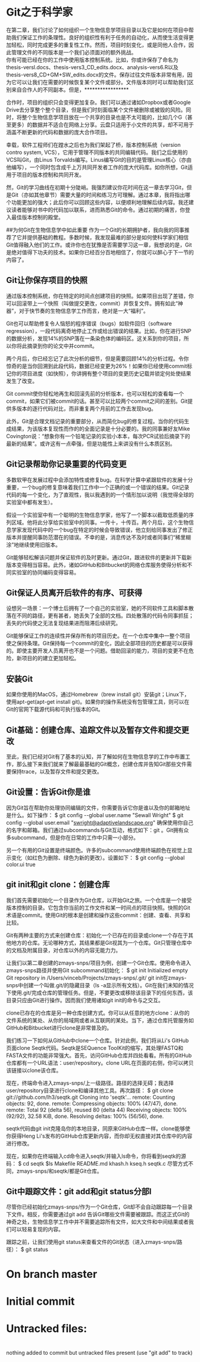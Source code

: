 # Git之于科学家




在第二章，我们讨论了如何组织一个生物信息学项目目录以及它是如何在项目中帮助我们保证工作的条理性。良好的组织性有利于任务的自动化，从而使生活变得更加轻松，同时完成更多的重复性工作。然而，项目时刻变化，或是同他人合作，因此管理文件的不同版本是一个我们必须面对的额外挑战。
<br>
你有可能已经在你的工作中使用版本控制系统。比如，你或许保存了命名为thesis-versl.docs、thesis-vers3_CD_edits.docx、analysis-vers6.R以及thesis-vers8_CD+GM+SW_edits.docx的文件。保存过往文件版本非常有用，因为它可以让我们在需要的时候恢复某个文件或部分。文件版本同时可以帮助我们区别来自合作人的不同副本。但是，*****************

合作时，项目的组织只会变得更加复杂。我们可以通过诸如Dropbox或者Google Drive去分享整个整个目录，但是我们时刻面临某个文件被删除或被毁的风险。同时，将整个生物信息学项目放在一个共享的目录也是不太可能的，比如几个G（甚至更多）的数据并不适合在网络上分享。云盘只适用于小文件的共享，却不可用于涵盖不断更新的代码和数据的庞大合作项目。

幸载，软件工程师们在蹚水之后也为我们架起了桥，版本控制系统（version contro system, VCS），它用于管理不同版本的共同编辑代码。我们之后使用的VCS叫Git，由Linus Torvalds编写。Linus编写Git的目的是管理Linux核心（亦由他编写），一个同时包含成千上万共同开发者工作的庞大代码库。如你所想，Git适用于项目的版本控制和共同开发。

然，Git的学习曲线在初期十分陡峭。我强烈建议你花时间在这一章去学习Git，但是Git（亦如其他章节）需要大量的时间和练习方可理解。通过本章，我将指出哪个功能更加的强大；此后你可以回顾这些内容，以便顺利地理解后续内容。我还建议读者能够对书中的代码加以联系，进而熟悉Git的命令。通过初期的痛苦，你登入最佳版本控制的殿堂。

##为何Git在生物信息学中如此重要
作为一个Git的长期拥护者，我向我的同事推荐了它并提供基础的教程。多数时候，我发现最难的部分是如何使科学家们相信Git值得融入他们的工作。或许你也在犹豫是否需要学习这一章，我想说的是，Git是绝对值得下功夫的技术。如果你已经百分百地相信了，你就可以醉心于下一节的内容了。

## Git让你保存项目的快照
通过版本控制系统，你在特定的时间点创建项目的快照。如果项目出现了差错，你可以回滚带上一个快照（叫做提交更改，commit）并恢复文件。拥有如此“神器”，对于快节奏的生物信息学工作而言，绝对是一大“福利”。

Git也可以帮助修复令人恼怒的程序错误（bugs）如软件回归（software regression），一段代码离奇地停止工作或给出错误的结果。比如，你在进行SNP的数据分析，发现14%的SNP落在一条染色体的编码区。这关系到你的项目，所以你将此摘录到你的论文中并commit。

两个月后，你已经忘记了此次分析的细节，但是需要回顾14%的分析过程。令你惊奇的是当你回溯到此段代码，数据已经变更为26%！如果你已经使用commit标记你的项目进度（如快照），你讲拥有整个项目的变更历史记载并锁定何处使结果发生了改变。

Git commit使你轻松地再生和回滚先前的分析版本，也可以轻松的查看每一个commit，如果它们被commit的话。甚至可以比较两个commit之间的差别。Git提供多版本的逐行代码对比，而非重复两个月前的工作去发现bug。

此外，Git是合理文档记录的重要部分，从而简化bug的修复过程。当你的代码生成结果，为该版本复现性而作的的全面记录是十分必要的。我的同事兼好友Mike Covington说：“想象你有一个铅笔记录的实验小本本，每次PCR试验后摘录下的最新的结果”。或许这有一点牵强，但是功能性上来讲没有什么本质区别。

## Git记录帮助你记录重要的代码变更
多数软甲在发展过程中会添加特性或修复bug。在科学计算中紧跟软件的发展十分重要，一个bug的修复意味着我们工作中一个正确的或一个错误的结果。Git记录代码的每一个变化，为了直观性，我以我遇到的一个情形加以说明（我觉得全球的实验室中都有发生）。

假设一个实验室中有一个聪明的生物信息学家，他写了一个脚本以截取低质量的序列区域。他将此分享给实验室中的同事。一传十，十传百。两个月后，这个生物信息学家发现代码中的一个bug在特定的时候会导致错误，他立刻给同事发出了修正版本并提醒同事防范潜在的错误。不幸的是，消息传达不及时或者同事们“稀里糊涂”地继续使用旧版本。

Git能够轻松解该问题并保证软件的及时更新。通过Git，跟进软件的更新并下载新版本变得相当容易。此外，诸如GitHub和Bitbucket的网络仓库服务使得分析和不同实验室的协同编码变得容易。

## Git保证人员离开后软件的有序、可获得
设想另一场景：一个博士后拥有了一个自己的实验室，她的不同软件工具和脚本散落在不同的路径，更有甚者，她丢失了全部的文档。四处散落的代码令同事抓狂；丢失的代码使之无法复现结果进而阻滞后续研究。

Git能够保证工作的连续性并保存所有的项目历史。在一个仓库中集中一整个项目使之保持条理。Git保持每一个commit的变化，因此全部项目的历史都是可以获得的。即使主要开发人员离开也不是一个问题。借助回滚的能力，项目的变更不在危险，新项目的的建立更加轻松。

## 安装Git
如果你使用的MacOS，通过Homebrew（brew install git）安装git；Linux下，使用apt-get(apt-get install git)。如果你的操作系统没有包管理工具，则可以在Git的官网下载源代码和可执行版本的Git。

## Git基础：创建仓库、追踪文件以及暂存文件和提交更改
至此，我们已经对Git有了基本的认知，并了解如何在生物信息学的工作中布置工作，那么接下来我们就来了解最最基础的Git概念，创建仓库并告知Git那些文件需要保持trace，以及暂存文件和提交更改。

## Git设置：告诉Git你是谁
因为Git旨在帮助你处理协同编辑的文件，你需要告诉它你是谁以及你的邮箱地址是什么。如下操作：
$ git config --global user.name "Sewall Wright"
$ git config --global user.email "swright@adaptivelandscape.org"
确保使用你自己的名字和邮箱。我们通过subcommands与Git互动，格式如下：git <subcommands>。Git拥有众多subcommand，但是你在日常的工作中只需一小部分。

另一个有用的Git设置是终端颜色。许多的subcommand使用终端颜色在视觉上显示变化（如红色为删除、绿色为新的更改）。设置如下：
$ git config --global color.ui true

## git init和git clone：创建仓库
我们首先需要初始化一个目录作为Git仓库，以开始Git之旅。一个仓库是一个接受版本控制的目录。它包含你当前的工作文件和某一时间点的项目快照。快照的Git术语是commit。使用Git的根本是创建和操作这些commit：创建、查看、共享和比较。

Git有两种主要的方式来创建仓库：初始化一个已存在的目录或clone一个存在于其他地方的仓库。无论哪种方式，其结果都是Git视其为一个仓库。Git只管理仓库中的文档及附属目录，对仓库以外的内容无能力力。

让我们以第二章创建的zmays-snps/项目为例，创建一个Git仓库。使用命令进入zmays-snps路径并使用Git subcommand初始化：
$ git init
Initialized empty Git repository in /Users/vinceb/Projects/zmays-snps/.git/
git init在zmays-snps中创建一个叫做.git/的隐藏目录（ls -a显示所有文档）。Git在我们未知的情况下使用.git/完成仓库的管理任务。但是，不要更改或移除该目录下的任何东西，该目录只应由Git进行操作。因而我们使用诸如git init的命令与之交互。

clone已存在的仓库是另一种仓库创建方式。你可以从任意的地方clone：从你的文件系统的某处、从你的局域网或者从互联网的某处。当下，通过仓库托管服务如GitHub和Bitbucket进行clone是非常普及的。

我们练习一下如何从GitHub中clone一个仓库。针对此例，我们将从Li's GitHub页面clone Seqtk代码。Seqtk是SEQuence ToolKit的缩写，其处理FASTQ和FASTA文件的功能非常强大。首先，访问GitHub仓库并四处看看。所有的GitHub仓库都有一个URL语法：user/repository。clone URL在页面的右侧，你可以拷贝该链接以clone该仓库。

现在，终端命令进入zmays-snps/上一级路径。路径的选择无碍；我选择user/repository目录进行clone和编译其他工具。再次路径：
$ git clone git://github.com/lh3/seqtk.git Cloning into 'seqtk'...
remote: Counting objects: 92, done.
remote: Compressing objects: 100% (47/47), done. remote: Total 92 (delta 56), reused 80 (delta 44) Receiving objects: 100% (92/92), 32.58 KiB, done. Resolving deltas: 100% (56/56), done.

seqtk代码由git init克隆岛你的本地目录，同原来GitHub仓库一样。clone能够使你获得Heng Li's发布的GitHub仓库更新内容，而你却无权直接对其仓库中的内容进行修改。

现在，如果你在终端输入cd命令进入seqtk/并输入ls命令，你将看到seqtk的源码：
$ cd seqtk
$ls
Makefile README.md khash.h kseq.h seqtk.c
尽管方式不同，zmays-snps/和seqtk/都是Git仓库。

## Git中跟踪文件：git add和git status分部I

尽管你已经初始化zmays-snps/作为一个Git仓库，Git却不会自动跟踪每一个目录下文件。相反，你需要通过git add 告诉Git哪些文件需要被跟踪。而这正式Git的神奇之处，生物信息学工作中并不需要追踪所有文件，如大文件和中间结果或者我们可以轻易复现的内容。

跟踪之前，让我们使用git status来查看文件的Git状态（进入zmays-snps/路径）：
$ git status
# On branch master #
# Initial commit #
# Untracked files:
  #
#
#
#
nothing added to commit but untracked files present (use "git add" to track)










